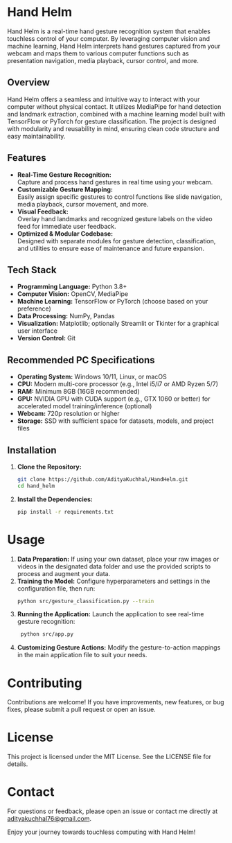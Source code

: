 # Hand Helm

Hand Helm is a real-time hand gesture recognition system that enables touchless control of your computer. By leveraging computer vision and machine learning, Hand Helm interprets hand gestures captured from your webcam and maps them to various computer functions such as presentation navigation, media playback, cursor control, and more.

## Overview

Hand Helm offers a seamless and intuitive way to interact with your computer without physical contact. It utilizes MediaPipe for hand detection and landmark extraction, combined with a machine learning model built with TensorFlow or PyTorch for gesture classification. The project is designed with modularity and reusability in mind, ensuring clean code structure and easy maintainability.

## Features

- **Real-Time Gesture Recognition:**  
  Capture and process hand gestures in real time using your webcam.
- **Customizable Gesture Mapping:**  
  Easily assign specific gestures to control functions like slide navigation, media playback, cursor movement, and more.
- **Visual Feedback:**  
  Overlay hand landmarks and recognized gesture labels on the video feed for immediate user feedback.
- **Optimized & Modular Codebase:**  
  Designed with separate modules for gesture detection, classification, and utilities to ensure ease of maintenance and future expansion.

## Tech Stack

- **Programming Language:** Python 3.8+
- **Computer Vision:** OpenCV, MediaPipe
- **Machine Learning:** TensorFlow or PyTorch (choose based on your preference)
- **Data Processing:** NumPy, Pandas
- **Visualization:** Matplotlib; optionally Streamlit or Tkinter for a graphical user interface
- **Version Control:** Git

## Recommended PC Specifications

- **Operating System:** Windows 10/11, Linux, or macOS
- **CPU:** Modern multi-core processor (e.g., Intel i5/i7 or AMD Ryzen 5/7)
- **RAM:** Minimum 8GB (16GB recommended)
- **GPU:** NVIDIA GPU with CUDA support (e.g., GTX 1060 or better) for accelerated model training/inference (optional)
- **Webcam:** 720p resolution or higher
- **Storage:** SSD with sufficient space for datasets, models, and project files

## Installation

1. **Clone the Repository:**
   ```bash
   git clone https://github.com/AdityaKuchhal/HandHelm.git
   cd hand_helm
   ```
2. **Install the Dependencies:**
   ```bash
   pip install -r requirements.txt
   ```

# Usage

1. **Data Preparation:**
   If using your own dataset, place your raw images or videos in the designated data folder and use the provided scripts to process and augment your data.
2. **Training the Model:**
   Configure hyperparameters and settings in the configuration file, then run:
   ```bash
   python src/gesture_classification.py --train
   ```
3. **Running the Application:**
   Launch the application to see real-time gesture recognition:
   ```bash
    python src/app.py
   ```
4. **Customizing Gesture Actions:**
   Modify the gesture-to-action mappings in the main application file to suit your needs.

# Contributing

Contributions are welcome! If you have improvements, new features, or bug fixes, please submit a pull request or open an issue.

# License

This project is licensed under the MIT License. See the LICENSE file for details.

# Contact

For questions or feedback, please open an issue or contact me directly at adityakuchhal76@gmail.com.

Enjoy your journey towards touchless computing with Hand Helm!
